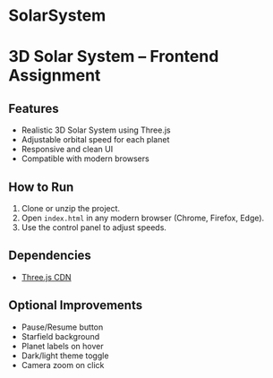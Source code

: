 # SolarSystem
 
# 3D Solar System – Frontend Assignment

## Features

- Realistic 3D Solar System using Three.js
- Adjustable orbital speed for each planet
- Responsive and clean UI
- Compatible with modern browsers

## How to Run

1. Clone or unzip the project.
2. Open `index.html` in any modern browser (Chrome, Firefox, Edge).
3. Use the control panel to adjust speeds.

## Dependencies

- [Three.js CDN](https://cdnjs.com/libraries/three.js/)

## Optional Improvements

- Pause/Resume button
- Starfield background
- Planet labels on hover
- Dark/light theme toggle
- Camera zoom on click
